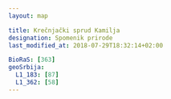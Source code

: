 ```yaml
---
layout: map

title: Krečnjački sprud Kamilja
designation: Spomenik prirode
last_modified_at: 2018-07-29T18:32:14+02:00

BioRaS: [363]
geoSrbija:
  L1_183: [87]
  L1_362: [58]
---
```

